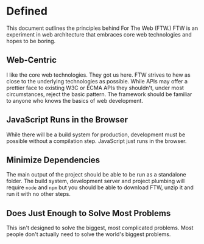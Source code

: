 # Defined #

This document outlines the principles behind For The Web (FTW.) FTW is an experiment in web architecture that embraces core web technologies and hopes to be boring.

## Web-Centric ##
I like the core web technologies. They got us here. FTW strives to hew as close to the underlying technologies as possible. While APIs may offer a prettier face to existing W3C or ECMA APIs they shouldn't, under most circumstances, reject the basic pattern. The framework should be familiar to anyone who knows the basics of web development. 

## JavaScript Runs in the Browser ##
While there will be a build system for production, development must be possible without a compilation step. JavaScript just runs in the browser.

## Minimize Dependencies ## 
The main output of the project should be able to be run as a standalone folder. The build system, development server and project plumbing will require `node` and `npm` but you should be able to download FTW, unzip it and run it with no other steps. 

## Does Just Enough to Solve Most Problems ##
This isn't designed to solve the biggest, most complicated problems. Most people don't actually need to solve the world's biggest problems. 